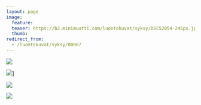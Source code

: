 ```yaml
---
layout: page
image:
  feature:
  teaser: https://b2.minimuutti.com/luontokuvat/syksy/DSC52054-245px.jpg
  thumb:
redirect_from:
  - /luontokuvat/syksy/00067
---
```


![](https://b2.minimuutti.com/luontokuvat/syksy/DSC52085-800px.jpg)

![](https://b2.minimuutti.com/luontokuvat/syksy/DSC52046-800px.jpg)]

![](https://b2.minimuutti.com/luontokuvat/syksy/DSC52054-800px.jpg)

![](https://b2.minimuutti.com/luontokuvat/syksy/DSC52048-800px.jpg)
